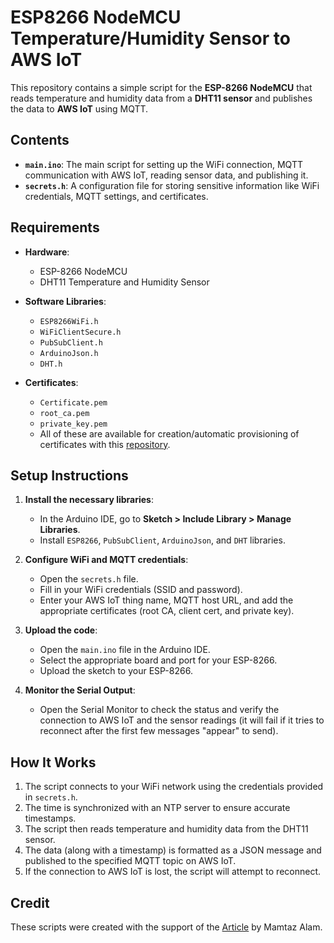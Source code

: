 # ESP8266 NodeMCU Temperature/Humidity Sensor to AWS IoT

This repository contains a simple script for the **ESP-8266 NodeMCU** that reads temperature and humidity data from a **DHT11 sensor** and publishes the data to **AWS IoT** using MQTT.

## Contents

- **`main.ino`**: The main script for setting up the WiFi connection, MQTT communication with AWS IoT, reading sensor data, and publishing it.
- **`secrets.h`**: A configuration file for storing sensitive information like WiFi credentials, MQTT settings, and certificates.

## Requirements

- **Hardware**: 
  - ESP-8266 NodeMCU
  - DHT11 Temperature and Humidity Sensor

- **Software Libraries**: 
  - `ESP8266WiFi.h`
  - `WiFiClientSecure.h`
  - `PubSubClient.h`
  - `ArduinoJson.h`
  - `DHT.h`

- **Certificates**:
  - `Certificate.pem`
  - `root_ca.pem`
  - `private_key.pem`
  - All of these are available for creation/automatic provisioning of certificates with this [repository](https://github.com/actuallypav/EST_Service).

## Setup Instructions

1. **Install the necessary libraries**:
   - In the Arduino IDE, go to **Sketch > Include Library > Manage Libraries**.
   - Install `ESP8266`, `PubSubClient`, `ArduinoJson`, and `DHT` libraries.

2. **Configure WiFi and MQTT credentials**:
   - Open the `secrets.h` file.
   - Fill in your WiFi credentials (SSID and password).
   - Enter your AWS IoT thing name, MQTT host URL, and add the appropriate certificates (root CA, client cert, and private key).

3. **Upload the code**:
   - Open the `main.ino` file in the Arduino IDE.
   - Select the appropriate board and port for your ESP-8266.
   - Upload the sketch to your ESP-8266.

4. **Monitor the Serial Output**:
   - Open the Serial Monitor to check the status and verify the connection to AWS IoT and the sensor readings (it will fail if it tries to reconnect after the first few messages "appear" to send).

## How It Works

1. The script connects to your WiFi network using the credentials provided in `secrets.h`.
2. The time is synchronized with an NTP server to ensure accurate timestamps.
3. The script then reads temperature and humidity data from the DHT11 sensor.
4. The data (along with a timestamp) is formatted as a JSON message and published to the specified MQTT topic on AWS IoT.
5. If the connection to AWS IoT is lost, the script will attempt to reconnect.

## Credit
These scripts were created with the support of the [Article](https://how2electronics.com/connecting-esp8266-to-amazon-aws-iot-core-using-mqtt/) by Mamtaz Alam.
